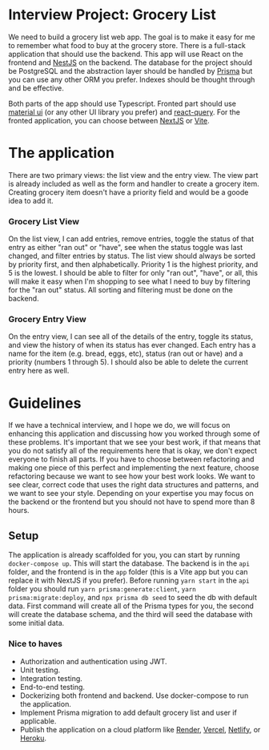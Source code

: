 # Interview Project: Grocery List
We need to build a grocery list web app. The goal is to make it easy for me to remember what food to buy at the grocery store. There is a full-stack application that should use the backend. This app will use React on the frontend and [NestJS](https://nestjs.com/) on the backend. The database for the project should be PostgreSQL and the abstraction layer should be handled by [Prisma](https://www.prisma.io/) but you can use any other ORM you prefer. Indexes should be thought through and be effective.

Both parts of the app should use Typescript.
Fronted part should use [material ui](https://mui.com/material-ui/) (or any other UI library you prefer) and [react-query](https://react-query.tanstack.com/). For the fronted application, you can choose between [NextJS](https://nextjs.org/) or [Vite](https://vitejs.dev/).

# The application

There are two primary views: the list view and the entry view.
The view part is already included as well as the form and handler to create a grocery item. Creating grocery item doesn't have a priority field and would be a goode idea to add it.

### Grocery List View
On the list view, I can add entries, remove entries, toggle the status of that entry as either "ran out" or "have", see when the status toggle was last changed, and filter entries by status. The list view should always be sorted by priority first, and then alphabetically. Priority 1 is the highest priority, and 5 is the lowest. I should be able to filter for only "ran out", "have", or all, this will make it easy when I'm shopping to see what I need to buy by filtering for the "ran out" status. All sorting and filtering must be done on the backend.


### Grocery Entry View
On the entry view, I can see all of the details of the entry, toggle its status, and view the history of when its status has ever changed. Each entry has a name for the item (e.g. bread, eggs, etc), status (ran out or have) and a priority (numbers 1 through 5). I should also be able to delete the current entry here as well.

# Guidelines
If we have a technical interview, and I hope we do, we will focus on enhancing this application and discussing how you worked through some of these problems. It's important that we see your best work, if that means that you do not satisfy all of the requirements here that is okay, we don't expect everyone to finish all parts. If you have to choose between refactoring and making one piece of this perfect and implementing the next feature, choose refactoring because we want to see how your best work looks. We want to see clear, correct code that uses the right data structures and patterns, and we want to see your style. Depending on your expertise you may focus on the backend or the frontend but you should not have to spend more than 8 hours.

## Setup
The application is already scaffolded for you, you can start by running `docker-compose up`. This will start the database. The backend is in the `api` folder, and the frontend is in the `app` folder (this is a Vite app but you can replace it with NextJS if you prefer). Before running `yarn start` in the `api` folder you should run `yarn prisma:generate:client`, `yarn prisma:migrate:deploy`, and `npx prisma db seed` to seed the db with default data. First command will create all of the Prisma types for you, the second will create the database schema, and the third will seed the database with some initial data.

### Nice to haves
- Authorization and authentication using JWT.
- Unit testing.
- Integration testing.
- End-to-end testing.
- Dockerizing both frontend and backend. Use docker-compose to run the application.
- Implement Prisma migration to add default grocery list and user if applicable.
- Publish the application on a cloud platform like [Render](https://render.com/), [Vercel](https://vercel.com/), [Netlify](https://www.netlify.com/), or [Heroku](https://www.heroku.com/).
